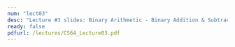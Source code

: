 ```yaml
---
num: "lect03"
desc: "Lecture #3 slides: Binary Arithmetic - Binary Addition & Subtraction, 2s Complement Method"
ready: false
pdfurl: /lectures/CS64_Lecture03.pdf
---
```


